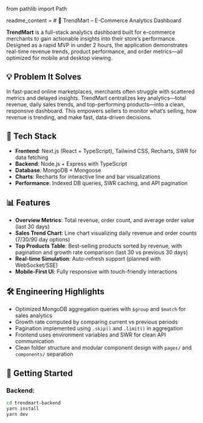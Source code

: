 from pathlib import Path

readme_content = # 🛒 TrendMart – E-Commerce Analytics Dashboard

**TrendMart** is a full-stack analytics dashboard built for e-commerce merchants to gain actionable insights into their store’s performance. Designed as a rapid MVP in under 2 hours, the application demonstrates real-time revenue trends, product performance, and order metrics—all optimized for mobile and desktop viewing.

## 💡 Problem It Solves

In fast-paced online marketplaces, merchants often struggle with scattered metrics and delayed insights. TrendMart centralizes key analytics—total revenue, daily sales trends, and top-performing products—into a clean, responsive dashboard. This empowers sellers to monitor what’s selling, how revenue is trending, and make fast, data-driven decisions.

## 🧱 Tech Stack

- **Frontend**: Next.js (React + TypeScript), Tailwind CSS, Recharts, SWR for data fetching
- **Backend**: Node.js + Express with TypeScript
- **Database**: MongoDB + Mongoose
- **Charts**: Recharts for interactive line and bar visualizations
- **Performance**: Indexed DB queries, SWR caching, and API pagination

## 📊 Features

- **Overview Metrics**: Total revenue, order count, and average order value (last 30 days)
- **Sales Trend Chart**: Line chart visualizing daily revenue and order counts (7/30/90 day options)
- **Top Products Table**: Best-selling products sorted by revenue, with pagination and growth rate comparison (last 30 vs previous 30 days)
- **Real-time Simulation**: Auto-refresh support (planned with WebSocket/SSE)
- **Mobile-First UI**: Fully responsive with touch-friendly interactions

## 🛠️ Engineering Highlights

- Optimized MongoDB aggregation queries with `$group` and `$match` for sales analytics
- Growth rate computed by comparing current vs previous periods
- Pagination implemented using `.skip()` and `.limit()` in aggregation
- Frontend uses environment variables and SWR for clean API communication
- Clean folder structure and modular component design with `pages/` and `components/` separation

## 🚀 Getting Started

### Backend:

```bash
cd trendmart-backend
yarn install
yarn dev
```

